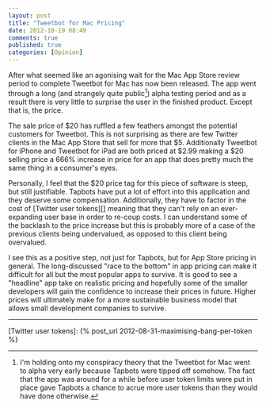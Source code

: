 ```yaml
---
layout: post
title: "Tweetbot for Mac Pricing"
date: 2012-10-19 08:49
comments: true
published: true
categories: [Opinion]
---
```


After what seemed like an agonising wait for the Mac App Store review period to complete Tweetbot for Mac has now been released. The app went through a long (and strangely quite public[^1]) alpha testing period and as a result there is very little to surprise the user in the finished product. Except that is, the price.

The sale price of $20 has ruffled a few feathers amongst the potential customers for Tweetbot. This is not surprising as there are few Twitter clients in the Mac App Store that sell for more that $5. Additionally Tweetbot for iPhone and Tweetbot for iPad are both priced at $2.99 making a $20 selling price a 666% increase in price for an app that does pretty much the same thing in a consumer's eyes.

Personally, I feel that the $20 price tag for this piece of software is steep, but still justifiable. Tapbots have put a lot of effort into this application and they deserve some compensation. Additionally, they have to factor in the cost of [Twitter user tokens][] meaning that they can't rely on an ever-expanding user base in order to re-coup costs. I can understand some of the backlash to the price increase but this is probably more of a case of the previous clients being undervalued, as opposed to this client being overvalued.

I see this as a positive step, not just for Tapbots, but for App Store pricing in general. The long-discussed "race to the bottom" in app pricing can make it difficult for all but the most popular apps to survive. It is good to see a "headline" app take on realistic pricing and hopefully some of the smaller developers will gain the confidence to increase their prices in future. Higher prices will ultimately make for a more sustainable business model that allows small development companies to survive.

<hr>


[Twitter user tokens]: {% post_url 2012-08-31-maximising-bang-per-token %}

[^1]: I'm holding onto my conspiracy theory that the Tweetbot for Mac went to alpha very early because Tapbots were tipped off somehow. The fact that the app was around for a while before user token limits were put in place gave Tapbots a chance to acrue more user tokens than they would have done otherwise.